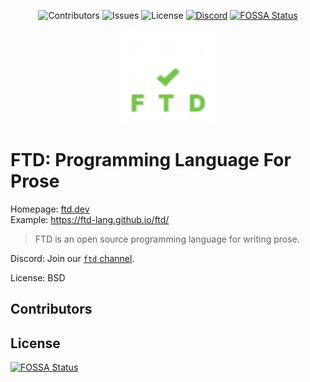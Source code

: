<div align="center">

![Contributors](https://img.shields.io/github/contributors/ftd-lang/ftd?color=dark-green) ![Issues](https://img.shields.io/github/issues/ftd-lang/ftd) ![License](https://img.shields.io/github/license/ftd-lang/ftd) [![Discord](https://img.shields.io/discord/793929082483769345)](https://discord.com/channels/793929082483769345/)
[![FOSSA Status](https://app.fossa.com/api/projects/git%2Bgithub.com%2Fftd-lang%2Fftd.svg?type=shield)](https://app.fossa.com/projects/git%2Bgithub.com%2Fftd-lang%2Fftd?ref=badge_shield)

</div>

<div align="center">
    <img src="FTD.svg" width="150" alt="FTD" />
</div>


# FTD: Programming Language For Prose


Homepage: [ftd.dev](https://ftd.dev/)  
Example: https://ftd-lang.github.io/ftd/

> FTD is an open source programming language for writing prose.

Discord: Join our [`ftd` channel](https://discord.gg/xN3uD8P7WA).

License: BSD

## Contributors

<!-- ALL-CONTRIBUTORS-LIST:START - Do not remove or modify this section -->
<!-- prettier-ignore-start -->
<!-- markdownlint-disable -->

<!-- markdownlint-restore -->
<!-- prettier-ignore-end -->

<!-- ALL-CONTRIBUTORS-LIST:END -->



## License
[![FOSSA Status](https://app.fossa.com/api/projects/git%2Bgithub.com%2Fftd-lang%2Fftd.svg?type=large)](https://app.fossa.com/projects/git%2Bgithub.com%2Fftd-lang%2Fftd?ref=badge_large)